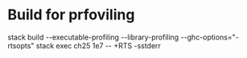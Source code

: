 # Build for prfoviling

 stack build --executable-profiling --library-profiling --ghc-options="-rtsopts"
 stack exec ch25 1e7  -- +RTS -sstderr